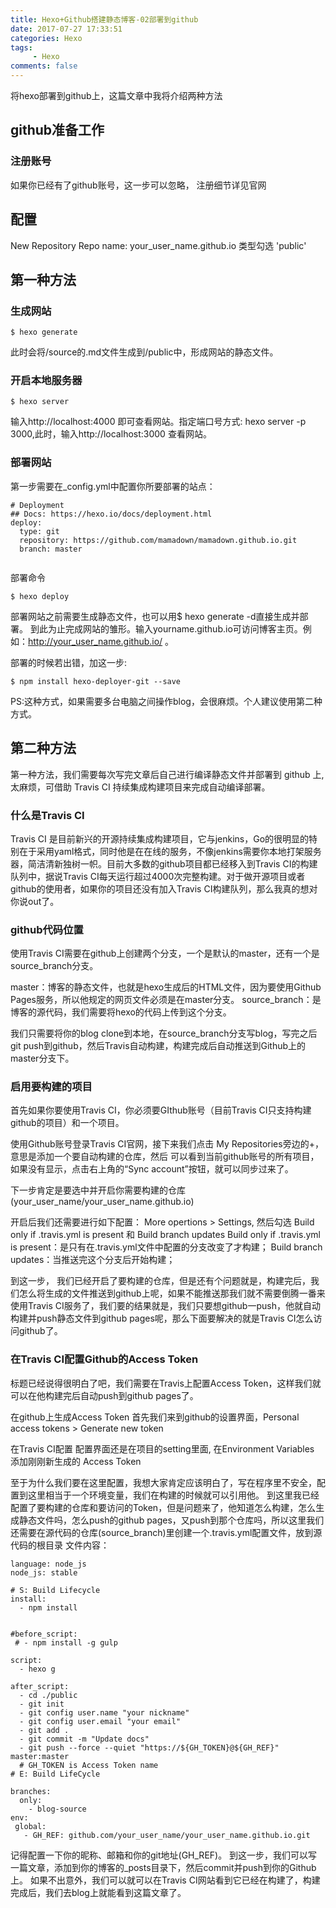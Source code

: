 ```yaml
---
title: Hexo+Github搭建静态博客-02部署到github
date: 2017-07-27 17:33:51
categories: Hexo
tags:
     - Hexo
comments: false
---
```


将hexo部署到github上，这篇文章中我将介绍两种方法

<!-- more -->

## github准备工作

### 注册账号
如果你已经有了github账号，这一步可以忽略， 注册细节详见官网

## 配置
New Repository
Repo name: your_user_name.github.io
类型勾选 'public'

## 第一种方法

### 生成网站
```
$ hexo generate
```

此时会将/source的.md文件生成到/public中，形成网站的静态文件。

### 开启本地服务器
```
$ hexo server
```

输入http://localhost:4000 即可查看网站。指定端口号方式: hexo server -p 3000,此时，输入http://localhost:3000 查看网站。

### 部署网站

第一步需要在_config.yml中配置你所要部署的站点：
```
# Deployment
## Docs: https://hexo.io/docs/deployment.html
deploy:
  type: git
  repository: https://github.com/mamadown/mamadown.github.io.git
  branch: master
  
```

部署命令
```
$ hexo deploy
```

部署网站之前需要生成静态文件，也可以用$ hexo generate -d直接生成并部署。
到此为止完成网站的雏形。输入yourname.github.io可访问博客主页。例如：http://your_user_name.github.io/ 。

部署的时候若出错，加这一步:
```
$ npm install hexo-deployer-git --save
```

PS:这种方式，如果需要多台电脑之间操作blog，会很麻烦。个人建议使用第二种方式。


## 第二种方法

第一种方法，我们需要每次写完文章后自己进行编译静态文件并部署到  github 上, 太麻烦，可借助 Travis CI 持续集成构建项目来完成自动编译部署。

### 什么是Travis CI

Travis CI 是目前新兴的开源持续集成构建项目，它与jenkins，Go的很明显的特别在于采用yaml格式，同时他是在在线的服务，不像jenkins需要你本地打架服务器，简洁清新独树一帜。目前大多数的github项目都已经移入到Travis CI的构建队列中，据说Travis CI每天运行超过4000次完整构建。对于做开源项目或者github的使用者，如果你的项目还没有加入Travis CI构建队列，那么我真的想对你说out了。

### github代码位置

使用Travis CI需要在github上创建两个分支，一个是默认的master，还有一个是source_branch分支。

master：博客的静态文件，也就是hexo生成后的HTML文件，因为要使用Github Pages服务，所以他规定的网页文件必须是在master分支。
source_branch：是博客的源代码，我们需要将hexo的代码上传到这个分支。

我们只需要将你的blog clone到本地，在source_branch分支写blog，写完之后 git push到github，然后Travis自动构建，构建完成后自动推送到Github上的master分支下。

### 启用要构建的项目

首先如果你要使用Travis CI，你必须要GIthub账号（目前Travis CI只支持构建github的项目）和一个项目。

使用Github账号登录Travis CI官网，接下来我们点击 My Repositories旁边的+，意思是添加一个要自动构建的仓库，然后
可以看到当前github账号的所有项目，如果没有显示，点击右上角的“Sync account”按钮，就可以同步过来了。

下一步肯定是要选中并开启你需要构建的仓库(your_user_name/your_user_name.github.io)

开启后我们还需要进行如下配置：
More opertions > Settings, 然后勾选 Build only if .travis.yml is present 和 Build branch updates
Build only if .travis.yml is present：是只有在.travis.yml文件中配置的分支改变了才构建；
Build branch updates：当推送完这个分支后开始构建；

到这一步， 我们已经开启了要构建的仓库，但是还有个问题就是，构建完后，我们怎么将生成的文件推送到github上呢，如果不能推送那我们就不需要倒腾一番来使用Travis CI服务了，我们要的结果就是，我们只要想github一push，他就自动构建并push静态文件到github pages呢，那么下面要解决的就是Travis CI怎么访问github了。

### 在Travis CI配置Github的Access Token

标题已经说得很明白了吧，我们需要在Travis上配置Access Token，这样我们就可以在他构建完后自动push到github pages了。

在github上生成Access Token
首先我们来到github的设置界面，Personal access tokens > Generate new token

在Travis CI配置
配置界面还是在项目的setting里面, 在Environment Variables 添加刚刚新生成的 Access Token

至于为什么我们要在这里配置，我想大家肯定应该明白了，写在程序里不安全，配置到这里相当于一个环境变量，我们在构建的时候就可以引用他。
到这里我已经配置了要构建的仓库和要访问的Token，但是问题来了，他知道怎么构建，怎么生成静态文件吗，怎么push的github pages，又push到那个仓库吗，所以这里我们还需要在源代码的仓库(source_branch)里创建一个.travis.yml配置文件，放到源代码的根目录
文件内容：
```
language: node_js
node_js: stable

# S: Build Lifecycle
install:
  - npm install


#before_script:
 # - npm install -g gulp

script:
  - hexo g

after_script:
  - cd ./public
  - git init
  - git config user.name "your nickname"
  - git config user.email "your email"
  - git add .
  - git commit -m "Update docs"
  - git push --force --quiet "https://${GH_TOKEN}@${GH_REF}" master:master
  # GH_TOKEN is Access Token name
# E: Build LifeCycle

branches:
  only:
    - blog-source
env:
 global:
   - GH_REF: github.com/your_user_name/your_user_name.github.io.git

```

记得配置一下你的昵称、邮箱和你的git地址(GH_REF)。
到这一步，我们可以写一篇文章，添加到你的博客的_posts目录下，然后commit并push到你的Github上。
如果不出意外，我们可以就可以在Travis CI网站看到它已经在构建了，构建完成后，我们去blog上就能看到这篇文章了。
